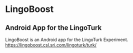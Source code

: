 # LingoBoost 

## Android App for the LingoTurk 
LingoBoost is an Android app for the LingoTurk Experiment.
https://lingoboost.csl.sri.com/lingoturk/turk/
